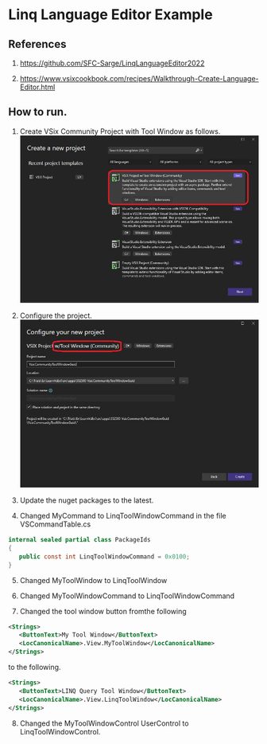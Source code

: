 # Linq Language Editor Example

## References
1. https://github.com/SFC-Sarge/LinqLanguageEditor2022

2. https://www.vsixcookbook.com/recipes/Walkthrough-Create-Language-Editor.html

## How to run.

1. Create VSix Community Project with Tool Window as follows.
   ![Visual Studio Tool Window Community Project](./images/50_50CreateProject.jpg)

2. Configure the project.
   ![Configure the project](./images/60_50ConfigureNewProject.jpg)

3. Update the nuget packages to the latest. 

4. Changed MyCommand to LinqToolWindowCommand in the file VSCommandTable.cs
```cs
internal sealed partial class PackageIds
{
   public const int LinqToolWindowCommand = 0x0100;
}
```
5. Changed MyToolWindow to LinqToolWindow

6. Changed MyToolWindowCommand to LinqToolWindowCommand

7. Changed the tool window button fromthe following

```xml
<Strings>
   <ButtonText>My Tool Window</ButtonText>
   <LocCanonicalName>.View.MyToolWindow</LocCanonicalName>
</Strings>
```
to the following.
```xml
<Strings>
   <ButtonText>LINQ Query Tool Window</ButtonText>
   <LocCanonicalName>.View.LinqToolWindow</LocCanonicalName>
</Strings>
```

8. Changed the MyToolWindowControl UserControl to LinqToolWindowControl.



